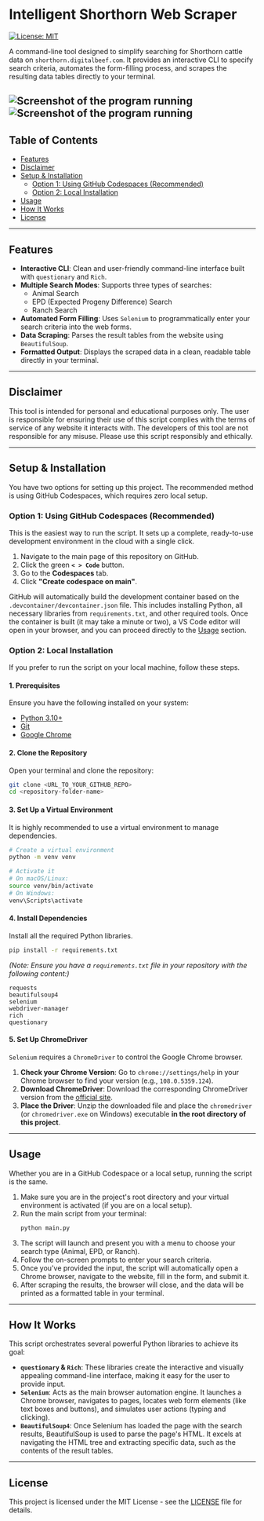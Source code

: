 # Intelligent Shorthorn Web Scraper

[![License: MIT](https://img.shields.io/badge/License-MIT-yellow.svg)](https://opensource.org/licenses/MIT)

A command-line tool designed to simplify searching for Shorthorn cattle data on `shorthorn.digitalbeef.com`. It provides an interactive CLI to specify search criteria, automates the form-filling process, and scrapes the resulting data tables directly to your terminal.

![Screenshot of the program running](images/demo.png)
![Screenshot of the program running](images/demo_2.png)
---

## Table of Contents

- [Features](#features)
- [Disclaimer](#disclaimer)
- [Setup & Installation](#setup--installation)
  - [Option 1: Using GitHub Codespaces (Recommended)](#option-1-using-github-codespaces-recommended)
  - [Option 2: Local Installation](#option-2-local-installation)
- [Usage](#usage)
- [How It Works](#how-it-works)
- [License](#license)

---

## Features

-   **Interactive CLI**: Clean and user-friendly command-line interface built with `questionary` and `Rich`.
-   **Multiple Search Modes**: Supports three types of searches:
    -   Animal Search
    -   EPD (Expected Progeny Difference) Search
    -   Ranch Search
-   **Automated Form Filling**: Uses `Selenium` to programmatically enter your search criteria into the web forms.
-   **Data Scraping**: Parses the result tables from the website using `BeautifulSoup`.
-   **Formatted Output**: Displays the scraped data in a clean, readable table directly in your terminal.

---

## Disclaimer

This tool is intended for personal and educational purposes only. The user is responsible for ensuring their use of this script complies with the terms of service of any website it interacts with. The developers of this tool are not responsible for any misuse. Please use this script responsibly and ethically.

---

## Setup & Installation

You have two options for setting up this project. The recommended method is using GitHub Codespaces, which requires zero local setup.

### Option 1: Using GitHub Codespaces (Recommended)

This is the easiest way to run the script. It sets up a complete, ready-to-use development environment in the cloud with a single click.

1.  Navigate to the main page of this repository on GitHub.
2.  Click the green **`< > Code`** button.
3.  Go to the **Codespaces** tab.
4.  Click **"Create codespace on main"**.

GitHub will automatically build the development container based on the `.devcontainer/devcontainer.json` file. This includes installing Python, all necessary libraries from `requirements.txt`, and other required tools. Once the container is built (it may take a minute or two), a VS Code editor will open in your browser, and you can proceed directly to the [Usage](#usage) section.

### Option 2: Local Installation

If you prefer to run the script on your local machine, follow these steps.

#### 1. Prerequisites

Ensure you have the following installed on your system:
-   [Python 3.10+](https://www.python.org/downloads/)
-   [Git](https://git-scm.com/)
-   [Google Chrome](https://www.google.com/chrome/)

#### 2. Clone the Repository
Open your terminal and clone the repository:
```bash
git clone <URL_TO_YOUR_GITHUB_REPO>
cd <repository-folder-name>
```

#### 3. Set Up a Virtual Environment
It is highly recommended to use a virtual environment to manage dependencies.
```bash
# Create a virtual environment
python -m venv venv

# Activate it
# On macOS/Linux:
source venv/bin/activate
# On Windows:
venv\Scripts\activate
```

#### 4. Install Dependencies
Install all the required Python libraries.
```bash
pip install -r requirements.txt
```
*(Note: Ensure you have a `requirements.txt` file in your repository with the following content:)*
```
requests
beautifulsoup4
selenium
webdriver-manager
rich
questionary
```

#### 5. Set Up ChromeDriver
`Selenium` requires a `ChromeDriver` to control the Google Chrome browser.

1.  **Check your Chrome Version**: Go to `chrome://settings/help` in your Chrome browser to find your version (e.g., `108.0.5359.124`).
2.  **Download ChromeDriver**: Download the corresponding ChromeDriver version from the [official site](https://chromedriver.chromium.org/downloads).
3.  **Place the Driver**: Unzip the downloaded file and place the `chromedriver` (or `chromedriver.exe` on Windows) executable **in the root directory of this project**.

---

## Usage

Whether you are in a GitHub Codespace or a local setup, running the script is the same.

1.  Make sure you are in the project's root directory and your virtual environment is activated (if you are on a local setup).
2.  Run the main script from your terminal:
    ```bash
    python main.py
    ```
3.  The script will launch and present you with a menu to choose your search type (Animal, EPD, or Ranch).
4.  Follow the on-screen prompts to enter your search criteria.
5.  Once you've provided the input, the script will automatically open a Chrome browser, navigate to the website, fill in the form, and submit it.
6.  After scraping the results, the browser will close, and the data will be printed as a formatted table in your terminal.

---

## How It Works

This script orchestrates several powerful Python libraries to achieve its goal:

-   **`questionary` & `Rich`**: These libraries create the interactive and visually appealing command-line interface, making it easy for the user to provide input.
-   **`Selenium`**: Acts as the main browser automation engine. It launches a Chrome browser, navigates to pages, locates web form elements (like text boxes and buttons), and simulates user actions (typing and clicking).
-   **`BeautifulSoup4`**: Once Selenium has loaded the page with the search results, BeautifulSoup is used to parse the page's HTML. It excels at navigating the HTML tree and extracting specific data, such as the contents of the result tables.

---

## License

This project is licensed under the MIT License - see the [LICENSE](LICENSE) file for details.
